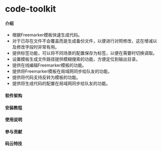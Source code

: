 # code-toolkit

#### 介绍
* 根据Freemarker模板快速生成代码。
* 对于已存在文件不会覆盖而是生成备份文件，以便进行对照修改，这在增减以及修改字段时非常有用。
* 提供标签功能，可以将不同场景的配置保存为标签，以便在需要时切换调取。
* 设置模板生成文件路径提供模糊搜索的功能，方便定位到输出目录。
* 提供在线编辑Freemarker模板的功能。
* 提供将Freemarker模板在局域网同步给队友的功能。
* 提供将代码支持反转为模板的功能。
* 提供将生成代码的配置在局域网同步给队友的功能。


#### 软件架构



#### 安装教程



#### 使用说明



#### 参与贡献



#### 码云特技
